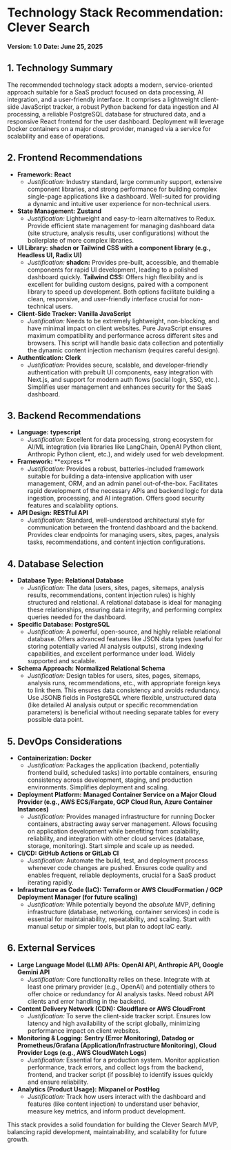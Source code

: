 # Technology Stack Recommendation: Clever Search

**Version: 1.0**
**Date: June 25, 2025**

## 1. Technology Summary

The recommended technology stack adopts a modern, service-oriented approach suitable for a SaaS product focused on data processing, AI integration, and a user-friendly interface. It comprises a lightweight client-side JavaScript tracker, a robust Python backend for data ingestion and AI processing, a reliable PostgreSQL database for structured data, and a responsive React frontend for the user dashboard. Deployment will leverage Docker containers on a major cloud provider, managed via a service for scalability and ease of operations.

## 2. Frontend Recommendations

- **Framework:** **React**
  - _Justification:_ Industry standard, large community support, extensive component libraries, and strong performance for building complex single-page applications like a dashboard. Well-suited for providing a dynamic and intuitive user experience for non-technical users.
- **State Management:** **Zustand**
  - _Justification:_ Lightweight and easy-to-learn alternatives to Redux. Provide efficient state management for managing dashboard data (site structure, analysis results, user configurations) without the boilerplate of more complex libraries.
- **UI Library:** **shadcn or Tailwind CSS with a component library (e.g., Headless UI, Radix UI)**
  - _Justification:_ **shadcn:** Provides pre-built, accessible, and themable components for rapid UI development, leading to a polished dashboard quickly. **Tailwind CSS:** Offers high flexibility and is excellent for building custom designs, paired with a component library to speed up development. Both options facilitate building a clean, responsive, and user-friendly interface crucial for non-technical users.
- **Client-Side Tracker:** **Vanilla JavaScript**
  - _Justification:_ Needs to be extremely lightweight, non-blocking, and have minimal impact on client websites. Pure JavaScript ensures maximum compatibility and performance across different sites and browsers. This script will handle basic data collection and potentially the dynamic content injection mechanism (requires careful design).
- **Authentication:** **Clerk**
  - _Justification:_ Provides secure, scalable, and developer-friendly authentication with prebuilt UI components, easy integration with Next.js, and support for modern auth flows (social login, SSO, etc.). Simplifies user management and enhances security for the SaaS dashboard.

## 3. Backend Recommendations

- **Language:** **typescript**
  - _Justification:_ Excellent for data processing, strong ecosystem for AI/ML integration (via libraries like LangChain, OpenAI Python client, Anthropic Python client, etc.), and widely used for web development.
- **Framework:** **express **
  - _Justification:_ Provides a robust, batteries-included framework suitable for building a data-intensive application with user management, ORM, and an admin panel out-of-the-box. Facilitates rapid development of the necessary APIs and backend logic for data ingestion, processing, and AI integration. Offers good security features and scalability options.
- **API Design:** **RESTful API**
  - _Justification:_ Standard, well-understood architectural style for communication between the frontend dashboard and the backend. Provides clear endpoints for managing users, sites, pages, analysis tasks, recommendations, and content injection configurations.

## 4. Database Selection

- **Database Type:** **Relational Database**
  - _Justification:_ The data (users, sites, pages, sitemaps, analysis results, recommendations, content injection rules) is highly structured and relational. A relational database is ideal for managing these relationships, ensuring data integrity, and performing complex queries needed for the dashboard.
- **Specific Database:** **PostgreSQL**
  - _Justification:_ A powerful, open-source, and highly reliable relational database. Offers advanced features like JSON data types (useful for storing potentially varied AI analysis outputs), strong indexing capabilities, and excellent performance under load. Widely supported and scalable.
- **Schema Approach:** **Normalized Relational Schema**
  - _Justification:_ Design tables for users, sites, pages, sitemaps, analysis runs, recommendations, etc., with appropriate foreign keys to link them. This ensures data consistency and avoids redundancy. Use JSONB fields in PostgreSQL where flexible, unstructured data (like detailed AI analysis output or specific recommendation parameters) is beneficial without needing separate tables for every possible data point.

## 5. DevOps Considerations

- **Containerization:** **Docker**
  - _Justification:_ Packages the application (backend, potentially frontend build, scheduled tasks) into portable containers, ensuring consistency across development, staging, and production environments. Simplifies deployment and scaling.
- **Deployment Platform:** **Managed Container Service on a Major Cloud Provider (e.g., AWS ECS/Fargate, GCP Cloud Run, Azure Container Instances)**
  - _Justification:_ Provides managed infrastructure for running Docker containers, abstracting away server management. Allows focusing on application development while benefiting from scalability, reliability, and integration with other cloud services (database, storage, monitoring). Start simple and scale up as needed.
- **CI/CD:** **GitHub Actions or GitLab CI**
  - _Justification:_ Automate the build, test, and deployment process whenever code changes are pushed. Ensures code quality and enables frequent, reliable deployments, crucial for a SaaS product iterating rapidly.
- **Infrastructure as Code (IaC):** **Terraform or AWS CloudFormation / GCP Deployment Manager (for future scaling)**
  - _Justification:_ While potentially beyond the _absolute_ MVP, defining infrastructure (database, networking, container services) in code is essential for maintainability, repeatability, and scaling. Start with manual setup or simpler tools, but plan to adopt IaC early.

## 6. External Services

- **Large Language Model (LLM) APIs:** **OpenAI API, Anthropic API, Google Gemini API**
  - _Justification:_ Core functionality relies on these. Integrate with at least one primary provider (e.g., OpenAI) and potentially others to offer choice or redundancy for AI analysis tasks. Need robust API clients and error handling in the backend.
- **Content Delivery Network (CDN):** **Cloudflare or AWS CloudFront**
  - _Justification:_ To serve the client-side tracker script. Ensures low latency and high availability of the script globally, minimizing performance impact on client websites.
- **Monitoring & Logging:** **Sentry (Error Monitoring), Datadog or Prometheus/Grafana (Application/Infrastructure Monitoring), Cloud Provider Logs (e.g., AWS CloudWatch Logs)**
  - _Justification:_ Essential for a production system. Monitor application performance, track errors, and collect logs from the backend, frontend, and tracker script (if possible) to identify issues quickly and ensure reliability.
- **Analytics (Product Usage):** **Mixpanel or PostHog**
  - _Justification:_ Track how users interact with the dashboard and features (like content injection) to understand user behavior, measure key metrics, and inform product development.

This stack provides a solid foundation for building the Clever Search MVP, balancing rapid development, maintainability, and scalability for future growth.

```

```
